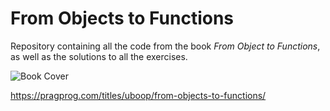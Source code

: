 # From Objects to Functions

Repository containing all the code from the book _From Object to Functions_, as well as the solutions to all the exercises.

![Book Cover](https://pragprog.com/titles/uboop/from-objects-to-functions/uboop-375.jpg)

https://pragprog.com/titles/uboop/from-objects-to-functions/


